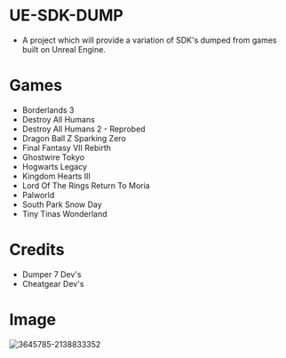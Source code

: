 # UE-SDK-DUMP
- A project which will provide a variation of SDK's dumped from games built on Unreal Engine. 

# Games

- Borderlands 3
- Destroy All Humans
- Destroy All Humans 2 - Reprobed
- Dragon Ball Z Sparking Zero
- Final Fantasy VII Rebirth
- Ghostwire Tokyo
- Hogwarts Legacy
- Kingdom Hearts III
- Lord Of The Rings Return To Moria
- Palworld
- South Park Snow Day
- Tiny Tinas Wonderland

# Credits
- Dumper 7 Dev's
- Cheatgear Dev's

# Image
![3645785-2138833352](https://github.com/user-attachments/assets/9efcab84-b4f6-4022-a92c-160e00d28cb3)
